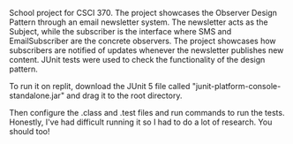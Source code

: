 School project for CSCI 370. The project showcases the Observer Design Pattern through an email newsletter system. The newsletter acts as the Subject, while the subscriber is the interface where SMS and EmailSubscriber are the concrete observers. The project showcases how subscribers are notified of updates whenever the newsletter publishes new content. JUnit tests were used to check the functionality of the design pattern.

To run it on replit, download the JUnit 5 file called "junit-platform-console-standalone.jar" and drag it to the root directory.

Then configure the .class and .test files and run commands to run the tests. Honestly, I've had difficult running it so I had to do a lot of research. You should too!

